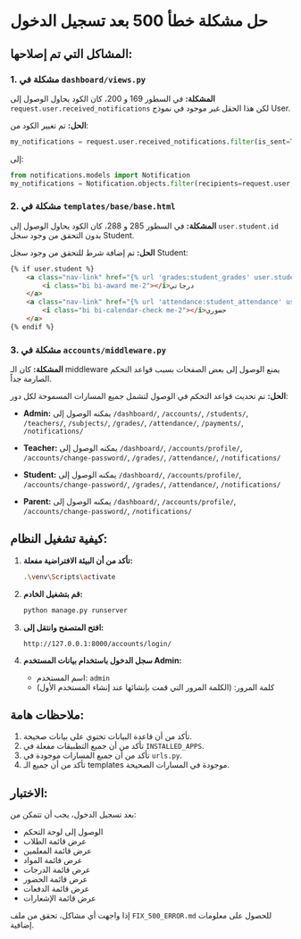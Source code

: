 # حل مشكلة خطأ 500 بعد تسجيل الدخول

## المشاكل التي تم إصلاحها:

### 1. مشكلة في `dashboard/views.py`

**المشكلة:** 
في السطور 169 و 200، كان الكود يحاول الوصول إلى `request.user.received_notifications` لكن هذا الحقل غير موجود في نموذج User.

**الحل:**
تم تغيير الكود من:
```python
my_notifications = request.user.received_notifications.filter(is_sent=True).order_by('-sent_date')[:5]
```

إلى:
```python
from notifications.models import Notification
my_notifications = Notification.objects.filter(recipients=request.user, is_sent=True).order_by('-sent_date')[:5]
```

### 2. مشكلة في `templates/base/base.html`

**المشكلة:**
في السطور 285 و 288، كان الكود يحاول الوصول إلى `user.student.id` بدون التحقق من وجود سجل Student.

**الحل:**
تم إضافة شرط للتحقق من وجود سجل Student:
```html
{% if user.student %}
    <a class="nav-link" href="{% url 'grades:student_grades' user.student.id %}">
        <i class="bi bi-award me-2"></i>درجاتي
    </a>
    <a class="nav-link" href="{% url 'attendance:student_attendance' user.student.id %}">
        <i class="bi bi-calendar-check me-2"></i>حضوري
    </a>
{% endif %}
```

### 3. مشكلة في `accounts/middleware.py`

**المشكلة:**
كان الـ middleware يمنع الوصول إلى بعض الصفحات بسبب قواعد التحكم الصارمة جداً.

**الحل:**
تم تحديث قواعد التحكم في الوصول لتشمل جميع المسارات المسموحة لكل دور:

- **Admin:** يمكنه الوصول إلى `/dashboard/`, `/accounts/`, `/students/`, `/teachers/`, `/subjects/`, `/grades/`, `/attendance/`, `/payments/`, `/notifications/`

- **Teacher:** يمكنه الوصول إلى `/dashboard/`, `/accounts/profile/`, `/accounts/change-password/`, `/grades/`, `/attendance/`, `/notifications/`

- **Student:** يمكنه الوصول إلى `/dashboard/`, `/accounts/profile/`, `/accounts/change-password/`, `/grades/`, `/attendance/`, `/notifications/`

- **Parent:** يمكنه الوصول إلى `/dashboard/`, `/accounts/profile/`, `/accounts/change-password/`, `/notifications/`

## كيفية تشغيل النظام:

1. **تأكد من أن البيئة الافتراضية مفعلة:**
   ```bash
   .\venv\Scripts\activate
   ```

2. **قم بتشغيل الخادم:**
   ```bash
   python manage.py runserver
   ```

3. **افتح المتصفح وانتقل إلى:**
   ```
   http://127.0.0.1:8000/accounts/login/
   ```

4. **سجل الدخول باستخدام بيانات المستخدم Admin:**
   - اسم المستخدم: `admin`
   - كلمة المرور: (الكلمة المرور التي قمت بإنشائها عند إنشاء المستخدم الأول)

## ملاحظات هامة:

1. تأكد من أن قاعدة البيانات تحتوي على بيانات صحيحة.
2. تأكد من أن جميع التطبيقات مفعلة في `INSTALLED_APPS`.
3. تأكد من أن جميع المسارات موجودة في `urls.py`.
4. تأكد من أن جميع الـ templates موجودة في المسارات الصحيحة.

## الاختبار:

بعد تسجيل الدخول، يجب أن تتمكن من:
- الوصول إلى لوحة التحكم
- عرض قائمة الطلاب
- عرض قائمة المعلمين
- عرض قائمة المواد
- عرض قائمة الدرجات
- عرض قائمة الحضور
- عرض قائمة الدفعات
- عرض قائمة الإشعارات

إذا واجهت أي مشاكل، تحقق من ملف `FIX_500_ERROR.md` للحصول على معلومات إضافية.

